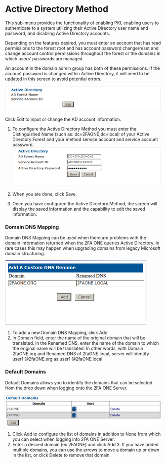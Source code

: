 # Active Directory Method

This sub-menu provides the functionality of enabling PKI, enabling users to authenticate to a system utilizing their Active Directory user name and password, and disabling Active Directory accounts. 

Depending on the features desired, you must enter an account that has read permissions to the forest root and has account password change/reset and change account control permissions throughout the forest or the domains in which users’ passwords are managed. 

An account in the domain admin group has both of these permissions. If the account password is changed within Active Directory, it will need to be updated in this screen to avoid potential errors. 

![AD Method 1](images/adMethod1.png)

Click Edit to input or change the AD account information.
1. To configure the Active Directory Method you must enter the Distinguished Name (such as: dc=2FAONE,dc=local) of your Active Directory Forest and your method service account and service account password. ![AD Method 2](images/adMethod2.png)

2.	When you are done, click Save. 
3.	Once you have configured the Active Directory Method, the screen will display the saved information and the capability to edit the saved information.

### Domain DNS Mapping

Domain DNS Mapping can be used when there are problems with the domain information returned when the 2FA ONE queries Active Directory. In rare cases this may happen when upgrading domains from legacy Microsoft domain structuring.

![AD Method 3](images/adMethod3.png)

1.	To add a new Domain DNS Mapping, click Add 
2.	In Domain field, enter the name of the original domain that will be translated. In the Renamed DNS, enter the name of the domain to which the original name will be translated. In other words, with Domain 2faONE.org and Renamed DNS of 2faONE.local, server will identify user1 @2faONE.org as user1 @2faONE.local




### Default Domains
Default Domains allows you to identify the domains that can be selected from the drop down when logging onto the 2FA ONE Server.

![AD Method 4](images/adMethod4.png)

1.	Click Add to configure the list of domains in addition to None from which you can select when logging into 2FA ONE Server.
2.	Enter a desired domain (ex 2FAONE) and click Add 3. If you have added multiple domains, you can use the arrows to move a domain up or down in the list, or click Delete to remove that domain.
